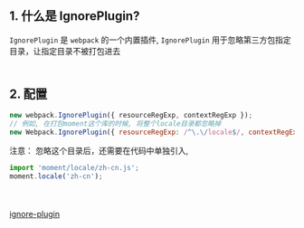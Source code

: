 ## 1. 什么是 IgnorePlugin?
`IgnorePlugin` 是 `webpack` 的一个内置插件, `IgnorePlugin` 用于忽略第三方包指定目录，让指定目录不被打包进去
<div style="margin-bottom: 50px;"></div>


## 2. 配置
```js
new webpack.IgnorePlugin({ resourceRegExp, contextRegExp });
// 例如, 在打包moment这个库的时候, 将整个locale目录都忽略掉
new Webpack.IgnorePlugin({ resourceRegExp: /^\.\/locale$/, contextRegExp: /moment$/ })
```

注意： 忽略这个目录后，还需要在代码中单独引入,
```js
import 'moment/locale/zh-cn.js';
moment.locale('zh-cn');
```
<div style="margin-bottom: 50px;"></div>


[ignore-plugin](https://webpack.js.org/plugins/ignore-plugin/)
